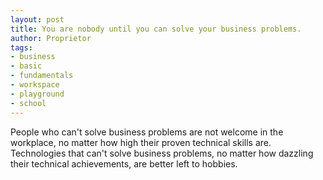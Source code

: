 ```yaml
---
layout: post
title: You are nobody until you can solve your business problems.
author: Proprietor
tags:
- business
- basic
- fundamentals
- workspace
- playground
- school
---
```


People who can't solve business problems are not welcome in the workplace, no matter how high their proven technical skills are.  
Technologies that can't solve business problems, no matter how dazzling their technical achievements, are better left to hobbies.
